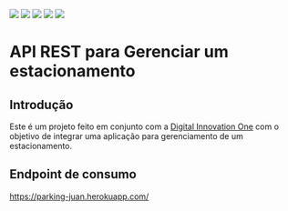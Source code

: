 ![](https://img.shields.io/badge/Validation-ongoing-yellow)
![](https://img.shields.io/badge/Database-ongoing-yellow)
![](https://img.shields.io/badge/Documentation-ongoing-yellow)
![](https://img.shields.io/badge/Security-ongoing-yellow)
![](https://img.shields.io/badge/Infra-Heroku-blueviolet)
# API REST para Gerenciar um estacionamento

## Introdução

Este é um projeto feito em conjunto com a [Digital Innovation One](https://www.dio.me/) com o objetivo de
integrar uma aplicação para gerenciamento de um estacionamento.

## Endpoint de consumo

 https://parking-juan.herokuapp.com/
